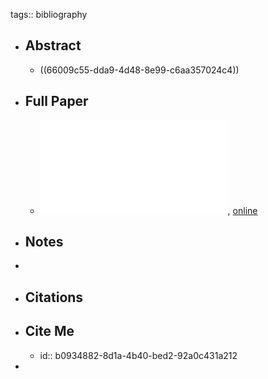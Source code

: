 tags:: bibliography

- ## Abstract
	- ((66009c55-dda9-4d48-8e99-c6aa357024c4))
- ## Full Paper
	- ![local copy](../assets/mZsqAt-sigcse2011_1711316001473_0.pdf), [online](https://web.archive.org/web/20160416102604id_/http://calct.org/papers/sigcse2011.pdf)
- ## Notes
-
- ## Citations
- ## Cite Me
	- id:: b0934882-8d1a-4b40-bed2-92a0c431a212
-